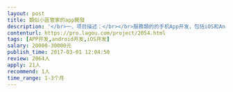 ```yaml
---                
layout: post       
title: 類似小區管家的app開發           
description: '</br>一、项目描述：</br></br>服務類的的手机App开发，包括iOS和Android两端，支持在线购买會員,能查看附近的服務的距離,包括後端開發興配合前台的後台制作</br>二、主要功能点：</br></br>服務列表、需用到paypal api、消息通知与推送、登录注册、要調用google地圖查看位置、</br>三、可参考产品：</br></br>小區廣家： http://www.xiaoquguanjia.cn/ </br></br>四、人员要求：</br></br>1、有豐富的App产品的开发经验；</br>2、參與過大型o2o項目開發經驗</br>3、良好的沟通能力和契约精神。</br></br>已有ui設計,大概20多個頁面</br>'     
contenturl: https://pro.lagou.com/project/2054.html      
tags: [APP开发,android开发,iOS开发]            
salary: 20000-30000元          
publish_time: 2017-03-01 12:04:50         
review: 2064人                   
apply: 21人                   
recommend: 1人                   
time_range: 1-3个月              
---                 
```

